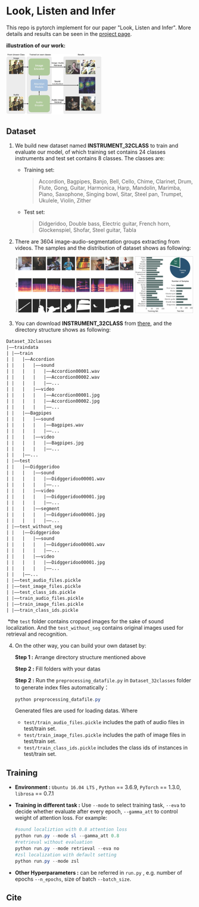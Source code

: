 # Look, Listen and Infer

This repo is pytorch implement for our paper "Look, Listen and Infer". More details and results can be seen in the [project page](https://LLINet.github.io).



**illustration of our work:**

<img src=".\img\pipeline.jpg" alt="pipeline" style="zoom:25%;" />



## Dataset

1. We build new dataset named **INSTRUMENT_32CLASS** to train and evaluate our model,  of which training set contains 24 classes instruments and test set contains 8 classes. The classes are:

   + Training set: 

     > Accordion, Bagpipes, Banjo, Bell, Cello, Chime, Clarinet, Drum, Flute, Gong, Guitar, Harmonica, Harp, Mandolin, Marimba, Piano, Saxophone, Singing bowl, Sitar, Steel pan, Trumpet, Ukulele, Violin, Zither

   + Test set:

     > Didgeridoo, Double bass, Electric guitar, French horn, Glockenspiel, Shofar, Steel guitar, Tabla

2. There are 3604 image-audio-segmentation groups extracting from videos. The samples and the distribution of dataset shows as following:

   <img src=".\img\dataset.jpg" alt="dataset" style="zoom:50%;" />

3. You can download **INSTRUMENT_32CLASS** from [there](https://drive.google.com/file/d/1O193VHG5FAmt8XRLyB4bZWyWE-KQoAQn/view?usp=sharing), and the directory structure shows as following:

  ```
  Dataset_32classes
  |——traindata
  |	|——train
  |	|	|——Accordion
  |	|	|	|——sound
  |	|	|	|	|——Accordion00001.wav
  |	|	|	|	|——Accordion00002.wav
  |	|	|	|	|——...
  |	|	|	|——video
  |	|	|	|	|——Accordion00001.jpg
  |	|	|	|	|——Accordion00002.jpg
  |	|	|	|	|——...
  |	|	|——Bagpipes
  |	|	|	|——sound
  |	|	|	|	|——Bagpipes.wav
  |	|	|	|	|——...
  |	|	|	|——video
  |	|	|	|	|——Bagpipes.jpg
  |	|	|	|	|——...
  |	|	|——...
  |	|——test
  |	|	|——Didggeridoo
  |	|	|	|——sound
  |	|	|	|	|——Didggeridoo00001.wav
  |	|	|	|	|——...
  |	|	|	|——video
  |	|	|	|	|——Didggeridoo00001.jpg
  |	|	|	|	|——...
  |	|	|	|——segment
  |	|	|	|	|——Didggeridoo00001.jpg
  |	|	|	|	|——...
  |	|——test_without_seg
  |	|	|——Didggeridoo
  |	|	|	|——sound
  |	|	|	|	|——Didggeridoo00001.wav
  |	|	|	|	|——...
  |	|	|	|——video
  |	|	|	|	|——Didggeridoo00001.jpg
  |	|	|	|	|——...
  |	|	|——...
  |	|——test_audio_files.pickle
  |	|——test_image_files.pickle
  |	|——test_class_ids.pickle
  |	|——train_audio_files.pickle
  |	|——train_image_files.pickle
  |	|——train_class_ids.pickle
  
  ```

​		*the `test` folder contains cropped images for the sake of sound localization. And the `test_without_seg` contains original images used for retrieval and recognition.

4. On the other way, you can build your own dataset by:

   **Step 1 :** Arrange directory structure mentioned above 

   **Step 2 :** Fill folders with your datas

   **Step 2 :** Run the `preprocessing_datafile.py` in `Dataset_32classes` folder to generate index files automatically：

   ```powershell
   python preprocessing_datafile.py
   ```

   Generated files are used for loading datas. Where

   + `test/train_audio_files.pickle` includes the path of audio files in test/train set.
   + `test/train_image_files.pickle` includes the path of image files in test/train set.
   + `test/train_class_ids.pickle` includes the class ids of instances in test/train set.



## **Training**

   + **Environment :** `Ubuntu 16.04 LTS` , `Python` == 3.6.9, `PyTorch` == 1.3.0, `librosa` == 0.7.1

   + **Training in different task :** Use `--mode` to select training task,   `--eva` to decide whether evaluate after every epoch, `--gamma_att` to control weight of attention loss. For example:

     ```powershell
     #sound localiztion with 0.8 attention loss
     python run.py --mode sl --gamma_att 0.8
     #retrieval without evaluation
     python run.py --mode retrieval --eva no
     #zsl localization with default setting
     python run.py --mode zsl
     ```

   + **Other Hyperparameters :** can be referred in `run.py` , e.g.  number of epochs `--n_epochs`, size of batch `--batch_size`.



## Cite

